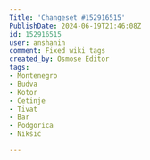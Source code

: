 ```yaml
---
Title: 'Changeset #152916515'
PublishDate: 2024-06-19T21:46:08Z
id: 152916515
user: anshanin
comment: Fixed wiki tags
created_by: Osmose Editor
tags:
- Montenegro
- Budva
- Kotor
- Cetinje
- Tivat
- Bar
- Podgorica
- Nikšić

---
```

